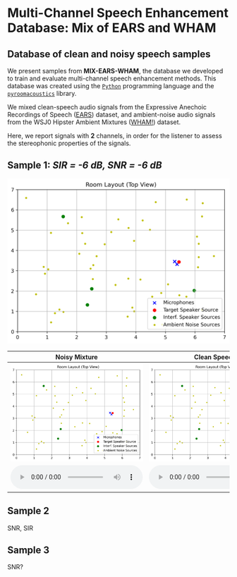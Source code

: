 # Multi-Channel Speech Enhancement Database: Mix of EARS and WHAM

## Database of clean and noisy speech samples

We present samples from __MIX-EARS-WHAM__, the database we developed to train and evaluate multi-channel speech enhancement methods.
This database was created using the [`Python`](https://www.python.org/) programming language and the [`pyroomacoustics`](https://pyroomacoustics.readthedocs.io/) library.

We mixed clean-speech audio signals from the Expressive Anechoic Recordings of Speech ([EARS](https://sp-uhh.github.io/ears_dataset/)) dataset, and ambient-noise audio signals from the WSJ0 Hipster Ambient Mixtures ([WHAM!](http://wham.whisper.ai)) dataset.

Here, we report signals with __2__ channels, in order for the listener to assess the stereophonic properties of the signals.

## Sample 1: _SIR = -6 dB, SNR = -6 dB_

![](./figures/00000/room.png)

| Noisy Mixture | Clean Speech |
| :---: | :---: |
| ![00000](./figures/00000/room.png) | ![00000](./figures/00000/room.png) |
| <audio controls> <source src="./audio/00000/x_target_speech.mp3" type="audio/mpeg"> </audio> | <audio controls> <source src="./audio/00000/x_target_speech.mp3" type="audio/mpeg"> </audio>

## Sample 2 
SNR, SIR

## Sample 3
SNR?